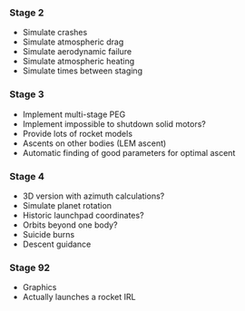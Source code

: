 ### Stage 2
* Simulate crashes
* Simulate atmospheric drag
* Simulate aerodynamic failure
* Simulate atmospheric heating
* Simulate times between staging
### Stage 3
* Implement multi-stage PEG
* Implement impossible to shutdown solid motors?
* Provide lots of rocket models
* Ascents on other bodies (LEM ascent)
* Automatic finding of good parameters for optimal ascent
### Stage 4
* 3D version with azimuth calculations?
* Simulate planet rotation 
* Historic launchpad coordinates?
* Orbits beyond one body?
* Suicide burns
* Descent guidance

### Stage 92
* Graphics
* Actually launches a rocket IRL
